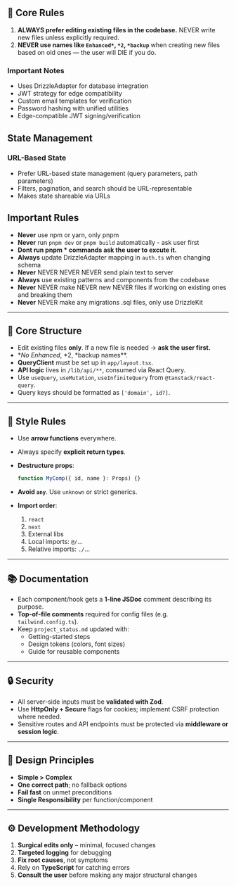 ## 🚫 Core Rules

1. **ALWAYS prefer editing existing files in the codebase.**
   NEVER write new files unless explicitly required.
2. **NEVER use names like `Enhanced*`, `*2`, `*backup`** when creating new files based on old ones — the user will DIE if you do.

### Important Notes

- Uses DrizzleAdapter for database integration
- JWT strategy for edge compatibility
- Custom email templates for verification
- Password hashing with unified utilities
- Edge-compatible JWT signing/verification

## State Management

### URL-Based State

- Prefer URL-based state management (query parameters, path parameters)
- Filters, pagination, and search should be URL-representable
- Makes state shareable via URLs

## Important Rules

- **Never** use npm or yarn, only pnpm
- **Never** run `pnpm dev` or `pnpm build` automatically - ask user first
- **Dont run pnpm * commands ask the user to excute it.**
- **Always** update DrizzleAdapter mapping in `auth.ts` when changing schema
- **Never** NEVER NEVER NEVER send plain text to server
- **Always** use existing patterns and components from the codebase
- **Never** NEVER make NEVER new NEVER files if working on existing ones and breaking them
- **Never** NEVER make any migrations .sql files, only use DrizzleKit

---

## 🧩 Core Structure

- Edit existing files **only**. If a new file is needed → **ask the user first.**
- \*_No Enhanced_, *2, *backup names\*\*.
- **QueryClient** must be set up in `app/layout.tsx`.
- **API logic** lives in `/lib/api/**`, consumed via React Query.
- Use `useQuery`, `useMutation`, `useInfiniteQuery` from `@tanstack/react-query`.
- Query keys should be formatted as `['domain', id?]`.

---

## 🎨 Style Rules

- Use **arrow functions** everywhere.
- Always specify **explicit return types**.
- **Destructure props**:

  ```ts
  function MyComp({ id, name }: Props) {}
  ```

- **Avoid `any`**. Use `unknown` or strict generics.
- **Import order**:
  1. `react`
  2. `next`
  3. External libs
  4. Local imports: `@/`…
  5. Relative imports: `./`…

---

## 📚 Documentation

- Each component/hook gets a **1-line JSDoc** comment describing its purpose.
- **Top-of-file comments** required for config files (e.g. `tailwind.config.ts`).
- Keep `project_status.md` updated with:
  - Getting-started steps
  - Design tokens (colors, font sizes)
  - Guide for reusable components

---

## 🔒 Security

- All server-side inputs must be **validated with Zod**.
- Use **HttpOnly + Secure** flags for cookies; implement CSRF protection where needed.
- Sensitive routes and API endpoints must be protected via **middleware or session logic**.

---

## 🔭 Design Principles

- **Simple > Complex**
- **One correct path**; no fallback options
- **Fail fast** on unmet preconditions
- **Single Responsibility** per function/component

---

## ⚙️ Development Methodology

1. **Surgical edits only** – minimal, focused changes
2. **Targeted logging** for debugging
3. **Fix root causes**, not symptoms
4. Rely on **TypeScript** for catching errors
5. **Consult the user** before making any major structural changes
